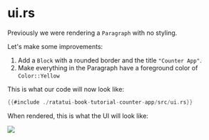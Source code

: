 # ui.rs

Previously we were rendering a `Paragraph` with no styling.

Let's make some improvements:

1. Add a `Block` with a rounded border and the title `"Counter App"`.
1. Make everything in the Paragraph have a foreground color of `Color::Yellow`

This is what our code will now look like:

```rust
{{#include ./ratatui-book-tutorial-counter-app/src/ui.rs}}
```

When rendered, this is what the UI will look like:

![](https://user-images.githubusercontent.com/1813121/263155937-d8a8b6f6-97f4-4839-b855-ffd0249c2ae0.png)
